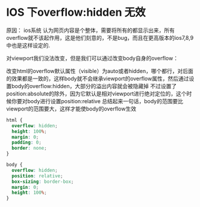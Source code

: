 # IOS 下overflow:hidden 无效

原因： ios系统 认为网页内容是个整体，需要将所有的都显示出来，所有overflow就不该起作用，这是他们刻意的，不是bug，而且在更高版本的ios7,8,9中也是这样设定的.

对viewport我们没法改变，但是我们可以通过改变body自身的overflow：

改变html的overflow默认属性（visible）为auto或者hidden，哪个都行，对后面的效果都是一致的，这样body就不会继承viewport的overflow属性，然后通过设置body的overflow:hidden，大部分的溢出内容就会被隐藏掉
不过设置了position:absolute的除外，因为它默认是相对viewport进行绝对定位的，这个时候你要对body进行设置position:relative
总结起来一句话，body的范围要比viewport的范围要大，这样才能使body的overflow生效

```css
html {
  overflow: hidden;
  height: 100%;
  margin: 0;
  padding: 0;
  border: none;
}

body {
  overflow: hidden;
  position: relative;
  box-sizing: border-box;
  margin: 0;
  height: 100%;
}
```
